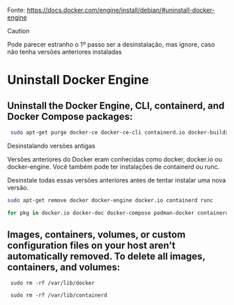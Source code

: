 Fonte: https://docs.docker.com/engine/install/debian/#uninstall-docker-engine

> [!Caution]
> Pode parecer estranho o 1º passo ser a desinstalação, mas ignore, caso não tenha versões anteriores instaladas
>


# Uninstall Docker Engine

## Uninstall the Docker Engine, CLI, containerd, and Docker Compose packages:
```sh
 sudo apt-get purge docker-ce docker-ce-cli containerd.io docker-buildx-plugin docker-compose-plugin docker-ce-rootless-extras
```

Desinstalando versões antigas

Versões anteriores do Docker eram conhecidas como docker, docker.io ou docker-engine. Você também pode ter instalações de containerd ou runc.

Desinstale todas essas versões anteriores antes de tentar instalar uma nova versão.
```sh
sudo apt-get remove docker docker-engine docker.io containerd runc
```
```sh
for pkg in docker.io docker-doc docker-compose podman-docker containerd runc; do sudo apt-get remove $pkg; done
```

## Images, containers, volumes, or custom configuration files on your host aren't automatically removed. To delete all images, containers, and volumes:
```
 sudo rm -rf /var/lib/docker

 sudo rm -rf /var/lib/containerd
```
